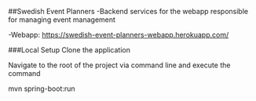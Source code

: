  ##Swedish Event Planners
-Backend services for the webapp responsible for managing event management

-Webapp: https://swedish-event-planners-webapp.herokuapp.com/


 ###Local Setup
Clone the application 

Navigate to the root of the project via command line and execute the command

mvn spring-boot:run
